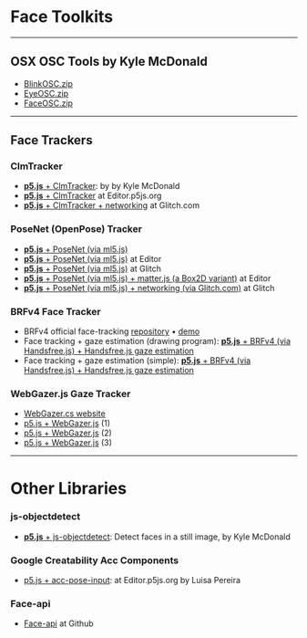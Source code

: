 # Face Toolkits

---
## OSX OSC Tools by Kyle McDonald


* [BlinkOSC.zip](downloads/BlinkOSC.zip)
* [EyeOSC.zip](downloads/EyeOSC.zip)
* [FaceOSC.zip](downloads/FaceOSC.zip)


---
## Face Trackers

### ClmTracker

* [**p5.js** + ClmTracker](https://editor.p5js.org/kylemcdonald/sketches/BJOcyD9hm): by by Kyle McDonald
* [**p5.js** + ClmTracker](https://editor.p5js.org/Char/sketches/HkzbwITc7) at Editor.p5js.org
* [**p5.js** + ClmTracker + networking](https://glitch.com/~cmuems-clm-networked-face) at Glitch.com


### PoseNet (OpenPose) Tracker

* [**p5.js** + PoseNet (via ml5.js)](https://ml5js.org/docs/posenet-webcam)
* [**p5.js** + PoseNet (via ml5.js)](https://editor.p5js.org/Luxapodular/sketches/r18Rdesqm) at Editor
* [**p5.js** + PoseNet (via ml5.js)](https://glitch.com/~cmuems-skeleton) at Glitch
* [**p5.js** + PoseNet (via ml5.js) + matter.js (a Box2D variant)](https://editor.p5js.org/golan/sketches/HJCtV3zim) at Editor
* [**p5.js** + PoseNet (via ml5.js) + networking (via Glitch.com)](https://cmuems-skeleton-networked.glitch.me/) at Glitch


### BRFv4 Face Tracker

* BRFv4 official face-tracking [repository](https://github.com/Tastenkunst/brfv4_javascript_examples) • [demo](https://tastenkunst.github.io/brfv4_javascript_examples/)
* Face tracking + gaze estimation (drawing program): [**p5.js** + BRFv4 (via Handsfree.js) + Handsfree.js gaze estimation](https://editor.p5js.org/labofoz/sketches/Bss79A38u)
* Face tracking + gaze estimation (simple): [**p5.js** + BRFv4 (via Handsfree.js) + Handsfree.js gaze estimation](https://editor.p5js.org/golan/sketches/AeEppZ4XR)


### WebGazer.js Gaze Tracker

* [WebGazer.cs website](https://webgazer.cs.brown.edu/)
* [p5.js + WebGazer.js](https://editor.p5js.org/golan/sketches/gZGoyzpvF) (1)
* [p5.js + WebGazer.js](https://editor.p5js.org/jonathan.ai/sketches/VouiH5zwN) (2)
* [p5.js + WebGazer.js](https://editor.p5js.org/jonathan.ai/sketches/r9Gs30Dii) (3)

---

# Other Libraries

### js-objectdetect

* [**p5.js** + js-objectdetect](https://editor.p5js.org/kylemcdonald/sketches/HySO1v5hm): Detect faces in a still image, by Kyle McDonald

### Google Creatability Acc Components

* [p5.js + acc-pose-input](https://editor.p5js.org/luisa/sketches/rkrE7EWs7): at Editor.p5js.org by Luisa Pereira

### Face-api 

* [Face-api](https://github.com/justadudewhohacks/face-api.js?files=1#live-demos) at Github






